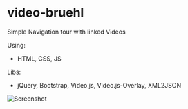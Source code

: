 # video-bruehl

Simple Navigation tour with linked Videos

Using:
- HTML, CSS, JS

Libs:
- jQuery, Bootstrap, Video.js, Video.js-Overlay, XML2JSON

![Screenshot](data/img/screenshot.png "Screenshot")